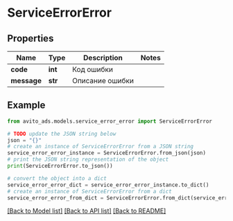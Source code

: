 # ServiceErrorError


## Properties

Name | Type | Description | Notes
------------ | ------------- | ------------- | -------------
**code** | **int** | Код ошибки | 
**message** | **str** | Описание ошибки | 

## Example

```python
from avito_ads.models.service_error_error import ServiceErrorError

# TODO update the JSON string below
json = "{}"
# create an instance of ServiceErrorError from a JSON string
service_error_error_instance = ServiceErrorError.from_json(json)
# print the JSON string representation of the object
print(ServiceErrorError.to_json())

# convert the object into a dict
service_error_error_dict = service_error_error_instance.to_dict()
# create an instance of ServiceErrorError from a dict
service_error_error_from_dict = ServiceErrorError.from_dict(service_error_error_dict)
```
[[Back to Model list]](../README.md#documentation-for-models) [[Back to API list]](../README.md#documentation-for-api-endpoints) [[Back to README]](../README.md)


